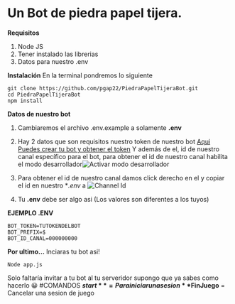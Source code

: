 # Un Bot de piedra papel tijera.

   **Requisitos**
   

 1. Node JS
 2. Tener instalado las librerias
 3. Datos para nuestro .env

 **Instalación**
En la terminal pondremos lo siguiente 

    git clone https://github.com/pgap22/PiedraPapelTijeraBot.git
    cd PiedraPapelTijeraBot
    npm install
**Datos de nuestro bot**

 1. Cambiaremos el archivo .env.example a solamente **.env**
 2. Hay 2 datos que son requisitos nuestro token de nuestro bot [Aqui Puedes crear tu bot y obtener el token](https://discord.com/developers/applications) Y además de el, id de nuestro canal específico para el bot, para obtener el id de nuestro canal habilita el modo desarrollador![Activar modo desarrollador](https://cdn.discordapp.com/attachments/872674835896098856/874107596913651722/unknown.png)
 3. Para obtener el id de nuestro canal damos click derecho en el y copiar el id en nuestro **.env*
  a ![Channel Id](https://cdn.discordapp.com/attachments/872674835896098856/874108543492579328/unknown.png)
 
 4. Tu **.env** debe ser algo asi (Los valores son diferentes a los tuyos)

**EJEMPLO .ENV**

    
    BOT_TOKEN=TUTOKENDELBOT
    BOT_PREFIX=$
    BOT_ID_CANAL=000000000

**Por ultimo...**
Inciaras tu bot asi!

    Node app.js

Solo faltaría invitar a tu bot al tu serveridor supongo que ya sabes como hacerlo 😀
#COMANDOS
**$start** = Para iniciar una sesion 
**$FinJuego** = Cancelar una sesion de juego
